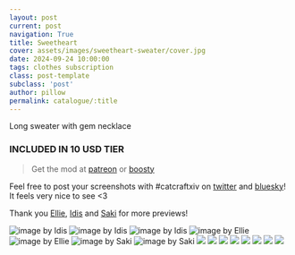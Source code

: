 ```yaml
---
layout: post
current: post
navigation: True
title: Sweetheart
cover: assets/images/sweetheart-sweater/cover.jpg
date: 2024-09-24 10:00:00
tags: clothes subscription
class: post-template
subclass: 'post'
author: pillow
permalink: catalogue/:title
---
```


Long sweater with gem necklace

### INCLUDED IN 10 USD TIER

> Get the mod at [patreon](https://www.patreon.com/posts/112639539) or [boosty](https://boosty.to/miaumori/posts/4fffbc3d-5ee8-4045-8266-105e347fddf0?share=post_link)

Feel free to post your screenshots with #catcraftxiv on [twitter](https://x.com/hashtag/catcraftxiv?src=hashtag_click) and [bluesky](https://bsky.app/hashtag/catcraftxiv)! It feels very nice to see <3

Thank you [Ellie](https://x.com/Ellieffxiv), [Idis](https://x.com/idisxiv) and [Saki](https://x.com/PhotosmithSaki) for more previews!

<img src="/assets/images/sweetheart-sweater/48f2318ca04b4e81dfc0b46f7e6881a0ce59b148_s2_n3_y1.jpg" title="image by Idis"/>
<img src="/assets/images/sweetheart-sweater/idisgpose16edit1.jpg" title="image by Idis"/>
<img src="/assets/images/sweetheart-sweater/idisgpose15edit1.jpg" title="image by Idis"/>
<img src="/assets/images/sweetheart-sweater/ffxiv_dx11_2024-09-23_16-18-58.jpg" title="image by Ellie"/>
<img src="/assets/images/sweetheart-sweater/ffxiv_dx11_2024-09-23_15-56-51.jpg" title="image by Ellie"/>
<img src="/assets/images/sweetheart-sweater/2024-09-24_07-46-19-308_Sakis_Night_Equalizer2.jpg" title="image by Saki"/>
<img src="/assets/images/sweetheart-sweater/2024-09-24_07-26-21-793_Sakis_Night_Equalizer2.jpg" title="image by Saki"/>
<img src="/assets/images/sweetheart-sweater/ffxiv_dx11 2024-09-24 00-40-58 Maya Adorable Gameplay.jpg"/>
<img src="/assets/images/sweetheart-sweater/ffxiv_dx11 2024-09-24 00-42-36 Maya Adorable Gameplay.jpg"/>
<img src="/assets/images/sweetheart-sweater/ffxiv_dx11 2024-09-24 00-44-16 Maya Adorable Gameplay.jpg"/>
<img src="/assets/images/sweetheart-sweater/ffxiv_dx11 2024-09-24 00-44-37 Maya Adorable Gameplay.jpg"/>
<img src="/assets/images/sweetheart-sweater/ffxiv_dx11 2024-09-24 00-47-06 Maya Adorable Gameplay.jpg"/>
<img src="/assets/images/sweetheart-sweater/ffxiv_dx11 2024-09-24 00-48-47 Maya Adorable Gameplay.jpg"/>
<img src="/assets/images/sweetheart-sweater/ffxiv_dx11 2024-09-24 00-52-04 Maya Adorable Gameplay.jpg"/>
<img src="/assets/images/sweetheart-sweater/cover.jpg"/>